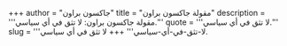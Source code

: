 +++
author = "جاكسون براون"
title = "مقولة جاكسون براون"
description = '''مقولة جاكسون براون: لا تثق في أي سياسي.'''
quote = '''لا تثق في أي سياسي.'''
slug = '''لا-تثق-في-أي-سياسي'''
+++
لا تثق في أي سياسي.
